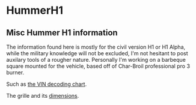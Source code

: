 # HummerH1
## Misc Hummer H1 information

The information found here is mostly for the civil version H1 or H1 Alpha, while the military knowledge will not be excluded, I'm not hesitant to post auxilary tools of a rougher nature. Personally I'm working on a barbeque square mounted for the vehicle, based off of Char-Broil professional pro 3 burner.

Such as [the VIN decoding chart](VIN.md).

The grille and its [dimensions](thegrille.md).
